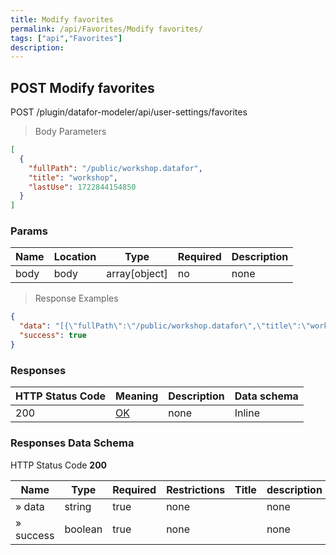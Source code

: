 ```yaml
---
title: Modify favorites
permalink: /api/Favorites/Modify favorites/
tags: ["api","Favorites"]
description: 
---
```


## POST Modify favorites

POST /plugin/datafor-modeler/api/user-settings/favorites

> Body Parameters

```json
[
  {
    "fullPath": "/public/workshop.datafor",
    "title": "workshop",
    "lastUse": 1722844154850
  }
]
```

### Params

|Name|Location|Type|Required|Description|
|---|---|---|---|---|
|body|body|array[object]| no |none|

> Response Examples

```json
{
  "data": "[{\"fullPath\":\"/public/workshop.datafor\",\"title\":\"workshop\",\"lastUse\":1722844154850}]",
  "success": true
}
```

### Responses

|HTTP Status Code |Meaning|Description|Data schema|
|---|---|---|---|
|200|[OK](https://tools.ietf.org/html/rfc7231#section-6.3.1)|none|Inline|

### Responses Data Schema

HTTP Status Code **200**

|Name|Type|Required|Restrictions|Title|description|
|---|---|---|---|---|---|
|» data|string|true|none||none|
|» success|boolean|true|none||none|